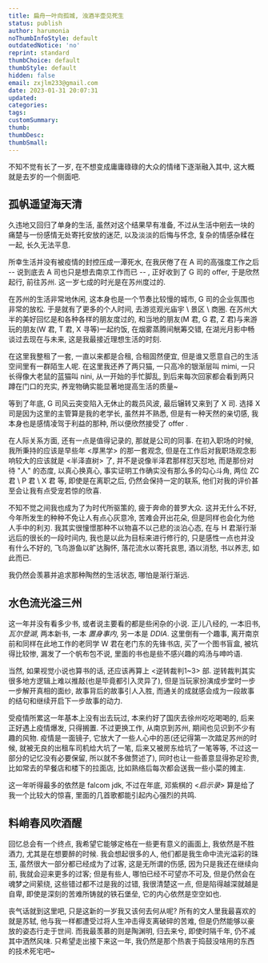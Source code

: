 ```yaml
---
title: 扁舟一叶向孤城, 浊酒半壶见死生
status: publish
author: harumonia
noThumbInfoStyle: default
outdatedNotice: 'no'
reprint: standard
thumbChoice: default
thumbStyle: default
hidden: false
email: zxjlm233@gmail.com
date: 2023-01-31 20:07:31
updated:
categories:
tags:
customSummary:
thumb:
thumbDesc:
thumbSmall:
---
```



不知不觉有长了一岁, 在不想变成庸庸碌碌的大众的情绪下逐渐融入其中, 这大概就是去岁的一个侧面吧.

<!-- more -->

## 孤帆遥望海天清

久违地又回归了单身的生活, 虽然对这个结果早有准备, 不过从生活中剜去一块的痛楚与一份感情无处寄托安放的迷茫, 以及淡淡的后悔与怀念, 复杂的情感杂糅在一起, 长久无法平息.  

所幸生活并没有被疫情的封控压成一潭死水, 在我厌倦了在 A 司的高强度工作之后 -- 说到底去 A 司也只是想去南京工作而已 -- , 正好收到了 G 司的 offer, 于是欣然起行, 前往苏州. 这一岁七成的时光是在苏州度过的.  

在苏州的生活非常地休闲, 这本身也是一个节奏比较慢的城市, G 司的企业氛围也非常的放松. 于是就有了更多的个人时间, 去游览观光庙宇 \ 景区 \ 商圈. 在苏州大半的美好回忆是和各种各样的朋友度过的, 和当地的朋友(M 君, G 君, Z 君)与来游玩的朋友(W 君, T 君, X 寻等)一起约饭, 在烟雾蒸腾间觥筹交错, 在湖光月影中畅谈过去现在与未来, 这是我最接近理想生活的时刻.  

在这里我整租了一套, 一直以来都是合租, 合租固然便宜, 但是谁又愿意自己的生活空间里有一群陌生人呢. 在这里我还养了两只猫, 一只高冷的银渐层叫 mimi, 一只长得像大老鼠的蓝猫叫 nini, 从一开始的手忙脚乱, 到后来每次回家都会看到两只蹲在门口的充实, 养宠物确实能显著地提高生活的质量~  

等到了年底, G 司风云突变陷入无休止的裁员风波, 最后辗转又来到了 X 司. 选择 X 司是因为这里的主管算是我的老学长, 虽然并不熟悉, 但是有一种天然的亲切感, 我本身也是感情凌驾于利益的那种, 所以便欣然接受了 offer .  

在人际关系方面, 还有一点是值得记录的, 那就是公司的同事. 在初入职场的时候, 我所秉持的应该是早些年 <厚黑学> 的那一套观念, 但是在工作后对我职场观念影响较大的应该就是 <半泽直树> 了, 并不是说像半泽君那样怼天怼地, 而是那份对待 "人" 的态度, 以真心换真心, 事实证明工作确实没有那么多的勾心斗角, 两位 ZC 君 \ P 君 \ X 君 等, 即使是在离职之后, 仍然会保持一定的联系, 他们对我的评价甚至会让我有点受宠若惊的欣喜.  

不知不觉之间我也成为了为时代所驱策的, 疲于奔命的普罗大众. 这并无什么不好, 今年所发生的种种不免让人有点心灰意冷, 苦难会开出花朵, 但是同样也会化为他人手中的利刃. 我其实很憧憬那种不以物喜不以己悲的淡泊心态, 在与 H 君渐行渐远后的很长的一段时间内, 我也是以此为目标来进行修行的, 只是感性一点也并没有什么不好的, 飞鸟游鱼以旷达胸怀, 落花流水以寄托哀思, 酒以消愁, 书以养志, 如此而已.

我仍然会羡慕并追求那种陶然的生活状态, 哪怕是渐行渐远.

## 水色流光溢三州

这一年并没有看多少书, 或者说主要看的都是些闲杂的小说. 正儿八经的, 一本旧书, *瓦尔登湖*, 两本新书, 一本 *置身事内*, 另一本是 *DDIA*. 这里倒有一个趣事, 离开南京前和同样在此地工作的老同学 W 君在老门东的先锋书店, 买了一个图书盲盒, 被坑得比较惨, 漏发了一个帆布包不说, 里面的书也是些不感兴趣的鸡汤与呻吟语.  

当然, 如果视觉小说也算书的话, 还应该再算上 <逆转裁判1~3> 部. 逆转裁判其实很多地方逻辑上难以推敲(也是毕竟都引入灵异了), 但是当玩家扮演成步堂时一步一步解开真相的面纱, 故事背后的故事引人入胜, 而通关的成就感会成为一段故事的结句和继续开启下一步故事的动力.  

受疫情所累这一年基本上没有出去玩过, 本来约好了国庆去徐州吃吃喝喝的, 后来正好遇上疫情爆发, 只得搁置. 不过更换工作, 从南京到苏州, 期间也见识到不少有趣的风物. 疫情是一面镜子, 它放大了一些人心中的恶(还记得第一次踏足苏州的时候, 就被无良的出租车司机给大坑了一笔, 后来又被房东给坑了一笔等等, 不过这一部分的记忆没有必要保留, 所以就不多做赘述了), 同时也让一些善意显得弥足珍贵, 比如常去的早餐店和楼下的拉面店, 比如熟络后每次都会送我一些小菜的摊主.

这一年听得最多的依然是 falcom jdk, 不过在年底, 邓紫棋的 <*启示录*> 算是给了我一个比较大的惊喜, 里面的几首歌都能引起内心强烈的共鸣.

## 料峭春风吹酒醒

回忆总会有一个终点, 我希望它能够定格在一些更有意义的画面上, 我依然是不胜酒力, 尤其是在想要醉的时候. 我会想起很多的人, 他们都是我生命中流光溢彩的珠玉, 虽然很大一部分都已经成为了过客, 这是无所谓的伤感, 因为只是我还在继续向前, 我就会迎来更多的过客; 但是有些人, 哪怕已经不可望亦不可及, 但是仍然会在魂梦之间萦绕, 这些错过都不过是我的过错, 我很清楚这一点, 但是陷得越深就越是自卑, 即使是深刻的苦难所铸就的铁石堡垒, 它的内心依然是空空如也.

丧气话就到这里吧, 只是这新的一岁我又该何去何从呢? 所有的文人里我最喜欢的就是苏轼, 他与我一样都遭受过将人生冲击得支离破碎的苦难, 但是仍然能够以豪放的姿态行走于世间. 而我最羡慕的则是陶渊明, 归去来兮, 即使时隔千年, 仍不减其中洒然风味. 只希望走出接下来这一年, 我仍然是那个热衷于捣鼓没啥用的东西的技术死宅吧~  

